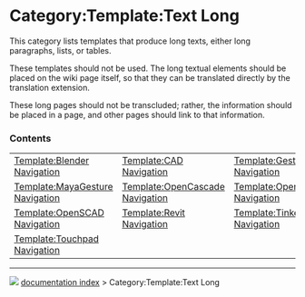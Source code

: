 # Category:Template:Text Long
This category lists templates that produce long texts, either long paragraphs, lists, or tables.

These templates should not be used. The long textual elements should be placed on the wiki page itself, so that they can be translated directly by the translation extension.

These long pages should not be transcluded; rather, the information should be placed in a page, and other pages should link to that information.

### Contents

|     |     |     |
| --- | --- | --- |
| [Template:Blender Navigation](Template_Blender_Navigation.md) | [Template:CAD Navigation](Template_CAD_Navigation.md) | [Template:Gesture Navigation](Template_Gesture_Navigation.md) |
| [Template:MayaGesture Navigation](Template_MayaGesture_Navigation.md) | [Template:OpenCascade Navigation](Template_OpenCascade_Navigation.md) | [Template:OpenInventor Navigation](Template_OpenInventor_Navigation.md) |
| [Template:OpenSCAD Navigation](Template_OpenSCAD_Navigation.md) | [Template:Revit Navigation](Template_Revit_Navigation.md) | [Template:TinkerCAD Navigation](Template_TinkerCAD_Navigation.md) |
| [Template:Touchpad Navigation](Template_Touchpad_Navigation.md) |



---
![](images/Right_arrow.png) [documentation index](../README.md) > Category:Template:Text Long
